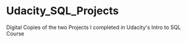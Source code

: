 # Udacity_SQL_Projects
Digital Copies of the two Projects I completed in Udacity's Intro to SQL Course
